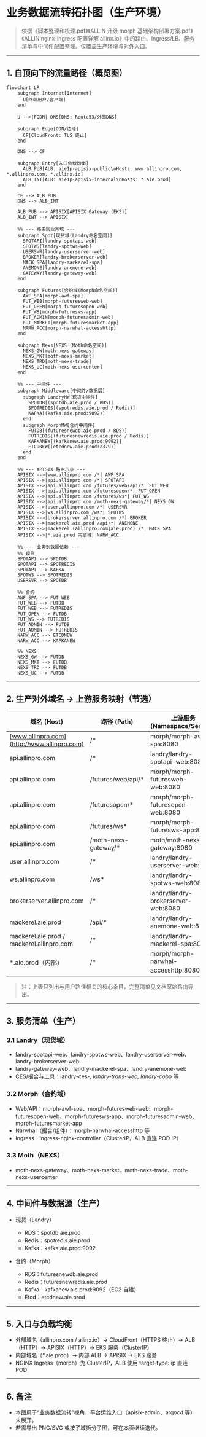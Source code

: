 # 业务数据流转拓扑图（生产环境）

> 依据《脚本整理和梳理.pdf》《ALLIN 升级 morph 基础架构部署方案.pdf》《ALLIN nginx-ingress 配置详解 allinx.io》中的路由、Ingress/LB、服务清单与中间件配置整理。仅覆盖生产环境与对外入口。

---

## 1. 自顶向下的流量路径（概览图）

```mermaid
flowchart LR
    subgraph Internet[Internet]
      U[终端用户/客户端]
    end

    U -->|FQDN| DNS[DNS: Route53/外部DNS]

    subgraph Edge[CDN/边缘]
      CF[CloudFront: TLS 终止]
    end

    DNS --> CF

    subgraph Entry[入口负载均衡]
      ALB_PUB[ALB: aie1p-apisix-public\nHosts: www.allinpro.com, *.allinpro.com, *.allinx.io]
      ALB_INT[ALB: aie1p-apisix-internal\nHosts: *.aie.prod]
    end

    CF --> ALB_PUB
    DNS --> ALB_INT

    ALB_PUB --> APISIX[APISIX Gateway (EKS)]
    ALB_INT --> APISIX

    %% --- 路由到业务域 ---
    subgraph Spot[现货域(Landry命名空间)]
      SPOTAPI[landry-spotapi-web]
      SPOTWS[landry-spotws-web]
      USERSVR[landry-userserver-web]
      BROKER[landry-brokerserver-web]
      MACK_SPA[landry-mackerel-spa]
      ANEMONE[landry-anemone-web]
      GATEWAY[landry-gateway-web]
    end

    subgraph Futures[合约域(Morph命名空间)]
      AWF_SPA[morph-awf-spa]
      FUT_WEB[morph-futuresweb-web]
      FUT_OPEN[morph-futuresopen-web]
      FUT_WS[morph-futuresws-app]
      FUT_ADMIN[morph-futuresadmin-web]
      FUT_MARKET[morph-futuresmarket-app]
      NARW_ACC[morph-narwhal-accesshttp]
    end

    subgraph Nexs[NEXS (Moth命名空间)]
      NEXS_GW[moth-nexs-gateway]
      NEXS_MKT[moth-nexs-market]
      NEXS_TRD[moth-nexs-trade]
      NEXS_UC[moth-nexs-usercenter]
    end

    %% --- 中间件 ---
    subgraph Middleware[中间件/数据层]
      subgraph LandryMW[现货中间件]
        SPOTDB[(spotdb.aie.prod / RDS)]
        SPOTREDIS[(spotredis.aie.prod / Redis)]
        KAFKA[(kafka.aie.prod:9092)]
      end
      subgraph MorphMW[合约中间件]
        FUTDB[(futuresnewdb.aie.prod / RDS)]
        FUTREDIS[(futuresnewredis.aie.prod / Redis)]
        KAFKANEW[(kafkanew.aie.prod:9092)]
        ETCDNEW[(etcdnew.aie.prod:2379)]
      end
    end

    %% --- APISIX 路由示意 ---
    APISIX -->|www.allinpro.com /*| AWF_SPA
    APISIX -->|api.allinpro.com /*| SPOTAPI
    APISIX -->|api.allinpro.com /futures/web/api/*| FUT_WEB
    APISIX -->|api.allinpro.com /futuresopen/*| FUT_OPEN
    APISIX -->|api.allinpro.com /futures/ws*| FUT_WS
    APISIX -->|api.allinpro.com /moth-nexs-gateway/*| NEXS_GW
    APISIX -->|user.allinpro.com /*| USERSVR
    APISIX -->|ws.allinpro.com /ws*| SPOTWS
    APISIX -->|brokerserver.allinpro.com /*| BROKER
    APISIX -->|mackerel.aie.prod /api/*| ANEMONE
    APISIX -->|mackerel.(allinpro.com|aie.prod) /*| MACK_SPA
    APISIX -->|*.aie.prod 内部域| NARW_ACC

    %% --- 业务到数据依赖 ---
    %% 现货
    SPOTAPI --> SPOTDB
    SPOTAPI --> SPOTREDIS
    SPOTAPI --> KAFKA
    SPOTWS --> SPOTREDIS
    USERSVR --> SPOTDB

    %% 合约
    AWF_SPA --> FUT_WEB
    FUT_WEB --> FUTDB
    FUT_WEB --> FUTREDIS
    FUT_OPEN --> FUTDB
    FUT_WS --> FUTREDIS
    FUT_ADMIN --> FUTDB
    FUT_ADMIN --> FUTREDIS
    NARW_ACC --> ETCDNEW
    NARW_ACC --> KAFKANEW

    %% NEXS
    NEXS_GW --> FUTDB
    NEXS_MKT --> FUTDB
    NEXS_TRD --> FUTDB
    NEXS_UC --> FUTDB
```

---

## 2. 生产对外域名 → 上游服务映射（节选）

| 域名 (Host)                                   | 路径 (Path)             | 上游服务 (Namespace/Service)              |
| ------------------------------------------- | --------------------- | ------------------------------------- |
| [www.allinpro.com](http://www.allinpro.com) | /\*                   | morph/morph-awf-spa:8080              |
| api.allinpro.com                            | /\*                   | landry/landry-spotapi-web:8080        |
| api.allinpro.com                            | /futures/web/api/\*   | morph/morph-futuresweb-web:8080       |
| api.allinpro.com                            | /futuresopen/\*       | morph/morph-futuresopen-web:8080      |
| api.allinpro.com                            | /futures/ws\*         | morph/morph-futuresws-app:8080        |
| api.allinpro.com                            | /moth-nexs-gateway/\* | moth/moth-nexs-gateway:8080           |
| user.allinpro.com                           | /\*                   | landry/landry-userserver-web:8080     |
| ws.allinpro.com                             | /ws\*                 | landry/landry-spotws-web:8080         |
| brokerserver.allinpro.com                   | /\*                   | landry/landry-brokerserver-web:8080   |
| mackerel.aie.prod                           | /api/\*               | landry/landry-anemone-web:8080        |
| mackerel.aie.prod / mackerel.allinpro.com   | /\*                   | landry/landry-mackerel-spa:8080       |
| \*.aie.prod（内部）                             | /\*                   | morph/morph-narwhal-accesshttp:8080 等 |

> 注：上表只列出与用户路径相关的核心条目，完整清单见文档原始路由导出。

---

## 3. 服务清单（生产）

### 3.1 Landry（现货域）

* landry-spotapi-web、landry-spotws-web、landry-userserver-web、landry-brokerserver-web
* landry-gateway-web、landry-mackerel-spa、landry-anemone-web
* CES/撮合与工具：landry-ces-*, landry-trans-web, landry-cobo* 等

### 3.2 Morph（合约域）

* Web/API：morph-awf-spa、morph-futuresweb-web、morph-futuresopen-web、morph-futuresws-app、morph-futuresadmin-web、morph-futuresmarket-app
* Narwhal（撮合/组件）：morph-narwhal-accesshttp 等
* Ingress：ingress-nginx-controller（ClusterIP，ALB 直连 POD IP）

### 3.3 Moth（NEXS）

* moth-nexs-gateway、moth-nexs-market、moth-nexs-trade、moth-nexs-usercenter

---

## 4. 中间件与数据源（生产）

* 现货（Landry）

  * RDS：spotdb.aie.prod
  * Redis：spotredis.aie.prod
  * Kafka：kafka.aie.prod:9092

* 合约（Morph）

  * RDS：futuresnewdb.aie.prod
  * Redis：futuresnewredis.aie.prod
  * Kafka：kafkanew\.aie.prod:9092（EC2 自建）
  * Etcd：etcdnew\.aie.prod

---

## 5. 入口与负载均衡

* 外部域名（allinpro.com / allinx.io）→ CloudFront（HTTPS 终止）→ ALB（HTTP）→ APISIX（HTTP）→ EKS 服务（ClusterIP）
* 内部域名（\*.aie.prod）→ 内部 ALB → APISIX → EKS 服务
* NGINX Ingress（morph）为 ClusterIP，ALB 使用 target-type: ip 直连 POD

---

## 6. 备注

* 本图用于“业务数据流转”视角，平台运维入口（apisix-admin、argocd 等）未展开。
* 若需导出 PNG/SVG 或按子域拆分子图，可在本页继续迭代。
